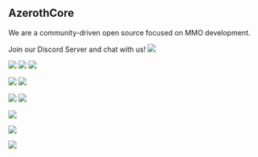 ## AzerothCore

We are a community-driven open source focused on MMO development.

Join our Discord Server and chat with us! [![](https://img.shields.io/badge/Discord-Join%20us!-5865f2)](https://discord.com/invite/gkt4y2x)

[![](https://img.shields.io/badge/MMO%20Source-3.3.5a%20Core-blue)](https://github.com/azerothcore/azerothcore-wotlk) [![](https://img.shields.io/badge/AzerothCore-Code%20of%20Conduct-blue)](https://github.com/azerothcore/azerothcore-wotlk/blob/master/.github/CODE_OF_CONDUCT.md) [![](https://img.shields.io/badge/AzerothCore-Security-blue)]([https://github.com/azerothcore/azerothcore-wotlk/blob/master/.github/CODE_OF_CONDUCT.md](https://github.com/azerothcore/azerothcore-wotlk/security/policy))

 [![](https://img.shields.io/badge/Complement-AcoreCMS-blueviolet)](https://github.com/azerothcore/acore-cms) [![](https://img.shields.io/badge/Modules-Catalogue-blueviolet)](https://github.com/azerothcore/acore-cms)

[![](https://img.shields.io/badge/Documentation-Website-important)](https://www.azerothcore.org/) [![](https://img.shields.io/badge/Documentation-Wiki-important)](https://www.azerothcore.org/wiki)

[![](https://img.shields.io/badge/Documentation-Common%20Errors-important)](https://www.azerothcore.org/wiki/common-errors)

[![](https://img.shields.io/badge/Documentation-Frequently%20Asked%20Questions-important)](https://www.azerothcore.org/wiki/faq)

[![](https://img.shields.io/badge/Documentation-Standard%20Operating%20Procedure-important)](https://www.azerothcore.org/wiki/standard-operating-procedure)


<!--

**Here are some ideas to get you started:**

🙋‍♀️ A short introduction - what is your organization all about?
🌈 Contribution guidelines - how can the community get involved?
👩‍💻 Useful resources - where can the community find your docs? Is there anything else the community should know?
🍿 Fun facts - what does your team eat for breakfast?
🧙 Remember, you can do mighty things with the power of [Markdown](https://docs.github.com/github/writing-on-github/getting-started-with-writing-and-formatting-on-github/basic-writing-and-formatting-syntax)
-->


